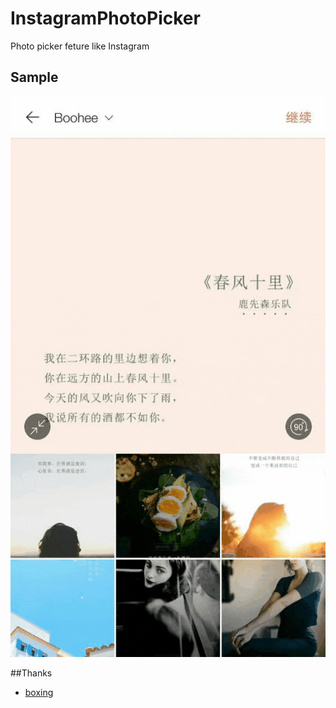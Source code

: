 # InstagramPhotoPicker

Photo picker feture like Instagram


## Sample
![](./gif/screenshot.gif)


##Thanks
- [boxing](https://github.com/Bilibili/boxing)
